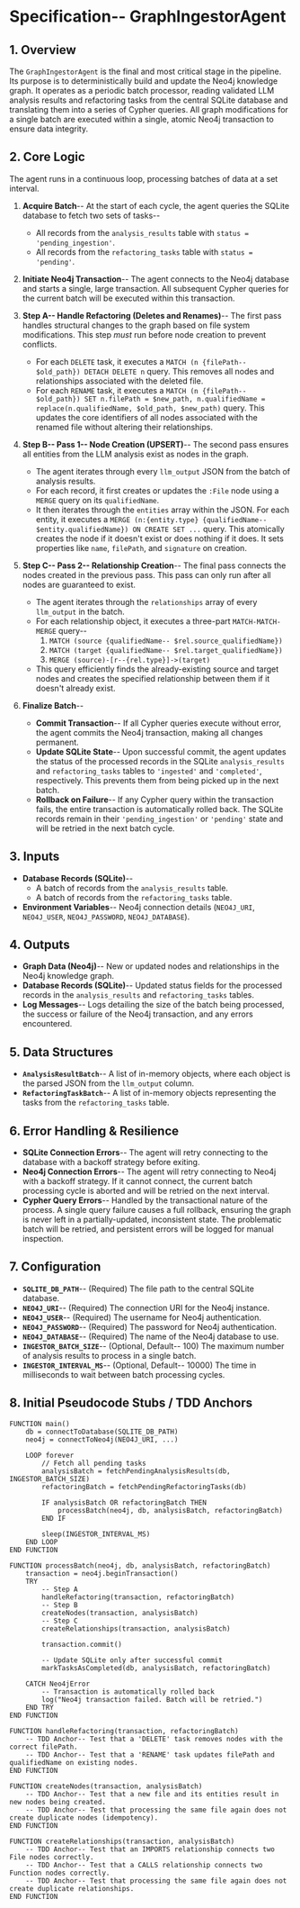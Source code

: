 # Specification-- GraphIngestorAgent

## 1. Overview

The `GraphIngestorAgent` is the final and most critical stage in the pipeline. Its purpose is to deterministically build and update the Neo4j knowledge graph. It operates as a periodic batch processor, reading validated LLM analysis results and refactoring tasks from the central SQLite database and translating them into a series of Cypher queries. All graph modifications for a single batch are executed within a single, atomic Neo4j transaction to ensure data integrity.

## 2. Core Logic

The agent runs in a continuous loop, processing batches of data at a set interval.

1.  **Acquire Batch**-- At the start of each cycle, the agent queries the SQLite database to fetch two sets of tasks--
    *   All records from the `analysis_results` table with `status = 'pending_ingestion'`.
    *   All records from the `refactoring_tasks` table with `status = 'pending'`.

2.  **Initiate Neo4j Transaction**-- The agent connects to the Neo4j database and starts a single, large transaction. All subsequent Cypher queries for the current batch will be executed within this transaction.

3.  **Step A-- Handle Refactoring (Deletes and Renames)**-- The first pass handles structural changes to the graph based on file system modifications. This step *must* run before node creation to prevent conflicts.
    *   For each `DELETE` task, it executes a `MATCH (n {filePath-- $old_path}) DETACH DELETE n` query. This removes all nodes and relationships associated with the deleted file.
    *   For each `RENAME` task, it executes a `MATCH (n {filePath-- $old_path}) SET n.filePath = $new_path, n.qualifiedName = replace(n.qualifiedName, $old_path, $new_path)` query. This updates the core identifiers of all nodes associated with the renamed file without altering their relationships.

4.  **Step B-- Pass 1-- Node Creation (UPSERT)**-- The second pass ensures all entities from the LLM analysis exist as nodes in the graph.
    *   The agent iterates through every `llm_output` JSON from the batch of analysis results.
    *   For each record, it first creates or updates the `:File` node using a `MERGE` query on its `qualifiedName`.
    *   It then iterates through the `entities` array within the JSON. For each entity, it executes a `MERGE (n:{entity.type} {qualifiedName-- $entity.qualifiedName}) ON CREATE SET ...` query. This atomically creates the node if it doesn't exist or does nothing if it does. It sets properties like `name`, `filePath`, and `signature` on creation.

5.  **Step C-- Pass 2-- Relationship Creation**-- The final pass connects the nodes created in the previous pass. This pass can only run after all nodes are guaranteed to exist.
    *   The agent iterates through the `relationships` array of every `llm_output` in the batch.
    *   For each relationship object, it executes a three-part `MATCH-MATCH-MERGE` query--
        1.  `MATCH (source {qualifiedName-- $rel.source_qualifiedName})`
        2.  `MATCH (target {qualifiedName-- $rel.target_qualifiedName})`
        3.  `MERGE (source)-[r--{rel.type}]->(target)`
    *   This query efficiently finds the already-existing source and target nodes and creates the specified relationship between them if it doesn't already exist.

6.  **Finalize Batch**--
    *   **Commit Transaction**-- If all Cypher queries execute without error, the agent commits the Neo4j transaction, making all changes permanent.
    *   **Update SQLite State**-- Upon successful commit, the agent updates the status of the processed records in the SQLite `analysis_results` and `refactoring_tasks` tables to `'ingested'` and `'completed'`, respectively. This prevents them from being picked up in the next batch.
    *   **Rollback on Failure**-- If any Cypher query within the transaction fails, the entire transaction is automatically rolled back. The SQLite records remain in their `'pending_ingestion'` or `'pending'` state and will be retried in the next batch cycle.

## 3. Inputs

*   **Database Records (SQLite)**--
    *   A batch of records from the `analysis_results` table.
    *   A batch of records from the `refactoring_tasks` table.
*   **Environment Variables**-- Neo4j connection details (`NEO4J_URI`, `NEO4J_USER`, `NEO4J_PASSWORD`, `NEO4J_DATABASE`).

## 4. Outputs

*   **Graph Data (Neo4j)**-- New or updated nodes and relationships in the Neo4j knowledge graph.
*   **Database Records (SQLite)**-- Updated status fields for the processed records in the `analysis_results` and `refactoring_tasks` tables.
*   **Log Messages**-- Logs detailing the size of the batch being processed, the success or failure of the Neo4j transaction, and any errors encountered.

## 5. Data Structures

*   **`AnalysisResultBatch`**-- A list of in-memory objects, where each object is the parsed JSON from the `llm_output` column.
*   **`RefactoringTaskBatch`**-- A list of in-memory objects representing the tasks from the `refactoring_tasks` table.

## 6. Error Handling & Resilience

*   **SQLite Connection Errors**-- The agent will retry connecting to the database with a backoff strategy before exiting.
*   **Neo4j Connection Errors**-- The agent will retry connecting to Neo4j with a backoff strategy. If it cannot connect, the current batch processing cycle is aborted and will be retried on the next interval.
*   **Cypher Query Errors**-- Handled by the transactional nature of the process. A single query failure causes a full rollback, ensuring the graph is never left in a partially-updated, inconsistent state. The problematic batch will be retried, and persistent errors will be logged for manual inspection.

## 7. Configuration

*   **`SQLITE_DB_PATH`**-- (Required) The file path to the central SQLite database.
*   **`NEO4J_URI`**-- (Required) The connection URI for the Neo4j instance.
*   **`NEO4J_USER`**-- (Required) The username for Neo4j authentication.
*   **`NEO4J_PASSWORD`**-- (Required) The password for Neo4j authentication.
*   **`NEO4J_DATABASE`**-- (Required) The name of the Neo4j database to use.
*   **`INGESTOR_BATCH_SIZE`**-- (Optional, Default-- 100) The maximum number of analysis results to process in a single batch.
*   **`INGESTOR_INTERVAL_MS`**-- (Optional, Default-- 10000) The time in milliseconds to wait between batch processing cycles.

## 8. Initial Pseudocode Stubs / TDD Anchors

```pseudocode
FUNCTION main()
    db = connectToDatabase(SQLITE_DB_PATH)
    neo4j = connectToNeo4j(NEO4J_URI, ...)

    LOOP forever
        // Fetch all pending tasks
        analysisBatch = fetchPendingAnalysisResults(db, INGESTOR_BATCH_SIZE)
        refactoringBatch = fetchPendingRefactoringTasks(db)

        IF analysisBatch OR refactoringBatch THEN
            processBatch(neo4j, db, analysisBatch, refactoringBatch)
        END IF

        sleep(INGESTOR_INTERVAL_MS)
    END LOOP
END FUNCTION

FUNCTION processBatch(neo4j, db, analysisBatch, refactoringBatch)
    transaction = neo4j.beginTransaction()
    TRY
        -- Step A
        handleRefactoring(transaction, refactoringBatch)
        -- Step B
        createNodes(transaction, analysisBatch)
        -- Step C
        createRelationships(transaction, analysisBatch)

        transaction.commit()

        -- Update SQLite only after successful commit
        markTasksAsCompleted(db, analysisBatch, refactoringBatch)

    CATCH Neo4jError
        -- Transaction is automatically rolled back
        log("Neo4j transaction failed. Batch will be retried.")
    END TRY
END FUNCTION

FUNCTION handleRefactoring(transaction, refactoringBatch)
    -- TDD Anchor-- Test that a 'DELETE' task removes nodes with the correct filePath.
    -- TDD Anchor-- Test that a 'RENAME' task updates filePath and qualifiedName on existing nodes.
END FUNCTION

FUNCTION createNodes(transaction, analysisBatch)
    -- TDD Anchor-- Test that a new file and its entities result in new nodes being created.
    -- TDD Anchor-- Test that processing the same file again does not create duplicate nodes (idempotency).
END FUNCTION

FUNCTION createRelationships(transaction, analysisBatch)
    -- TDD Anchor-- Test that an IMPORTS relationship connects two File nodes correctly.
    -- TDD Anchor-- Test that a CALLS relationship connects two Function nodes correctly.
    -- TDD Anchor-- Test that processing the same file again does not create duplicate relationships.
END FUNCTION